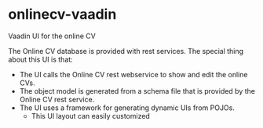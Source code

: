 # onlinecv-vaadin
Vaadin UI for the online CV

The Online CV database is provided with rest services.
The special thing about this UI is that:

* The UI calls the Online CV rest webservice to show and edit the online CVs.
* The object model is generated from a schema file that is provided by the Online CV rest service.
* The UI uses a framework for generating dynamic UIs from POJOs. 
	* This UI layout can easily customized
